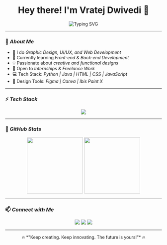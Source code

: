 <h1 align="center">Hey there! I'm  Vratej Dwivedi 👋</h1>

<p align="center">
  <img src="https://readme-typing-svg.demolab.com?font=Fira+Code&size=22&pause=1000&color=F7009C&center=true&vCenter=true&width=500&lines=BCA+Student+%7C+Aspiring+Software+Engineer;Web+Developer+%7C+Graphic+Designer;Lover+of+Cool+Tech+%26+Aesthetic+Designs" alt="Typing SVG" />
</p>

---

### 🚀 *About Me*
- 🎨 I do *Graphic Design, UI/UX, and Web Development*  
- 🌱 Currently learning *Front-end & Back-end Development*  
- 💡 Passionate about *creative and functional designs*  
- 📌 Open to *Internships & Freelance Work*  
- 💻 Tech Stack: *Python | Java | HTML | CSS | JavaScript*  
- 🎨 Design Tools: *Figma | Canva | Ibis Paint X*  

---

### ⚡ *Tech Stack*
<p align="center">
  <img src="https://skillicons.dev/icons?i=html,css,js,python,java,figma,canva" />
</p>

---

### 🌟 *GitHub Stats*
<p align="center">
  <img src="https://github-readme-stats.vercel.app/api?username=VRATEJDWIVEDI&show_icons=true&theme=radical" height="180px"/>
  <img src="https://github-readme-streak-stats.herokuapp.com/?user=VRATEJDWIVEDI&theme=radical" height="180px"/>
</p>

---

### 📫 *Connect with Me*
<p align="center">
  <a href="https://www.linkedin.com/in/vratej-dwivedi-740957286"><img src="https://img.shields.io/badge/LinkedIn-blue?style=flat&logo=linkedin"></a>
  <a href="mailto:vratejdiwedi000@gmail.com"><img src="https://img.shields.io/badge/Gmail-red?style=flat&logo=gmail"></a>
  <a href="https://x.com/VratejD65359?t=0ubHNJUMpAy-yNTFj-_9jQ&s=08"><img src="https://img.shields.io/badge/Twitter-blue?style=flat&logo=twitter"></a>
</p>

---

<p align="center">
  🔥 *"Keep creating. Keep innovating. The future is yours!"* 🔥
</p>

